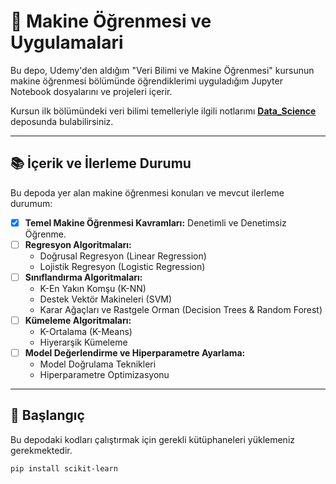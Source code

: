 # 🤖 Makine Öğrenmesi ve  Uygulamalari
Bu depo, Udemy'den aldığım "Veri Bilimi ve Makine Öğrenmesi" kursunun makine öğrenmesi bölümünde öğrendiklerimi uyguladığım Jupyter Notebook dosyalarını ve projeleri içerir.

Kursun ilk bölümündeki veri bilimi temelleriyle ilgili notlarımı **[Data_Science](https://github.com/karadumanali/Data_Science_Notebooks)** deposunda bulabilirsiniz.

---

## 📚 İçerik ve İlerleme Durumu

Bu depoda yer alan makine öğrenmesi konuları ve mevcut ilerleme durumum:

- [x] **Temel Makine Öğrenmesi Kavramları:** Denetimli ve Denetimsiz Öğrenme.
- [ ] **Regresyon Algoritmaları:**
    - Doğrusal Regresyon (Linear Regression)
    - Lojistik Regresyon (Logistic Regression)
- [ ] **Sınıflandırma Algoritmaları:**
    - K-En Yakın Komşu (K-NN)
    - Destek Vektör Makineleri (SVM)
    - Karar Ağaçları ve Rastgele Orman (Decision Trees & Random Forest)
- [ ] **Kümeleme Algoritmaları:**
    - K-Ortalama (K-Means)
    - Hiyerarşik Kümeleme
- [ ] **Model Değerlendirme ve Hiperparametre Ayarlama:**
    - Model Doğrulama Teknikleri
    - Hiperparametre Optimizasyonu

---

## 🚀 Başlangıç

Bu depodaki kodları çalıştırmak için gerekli kütüphaneleri yüklemeniz gerekmektedir.

```bash
pip install scikit-learn
